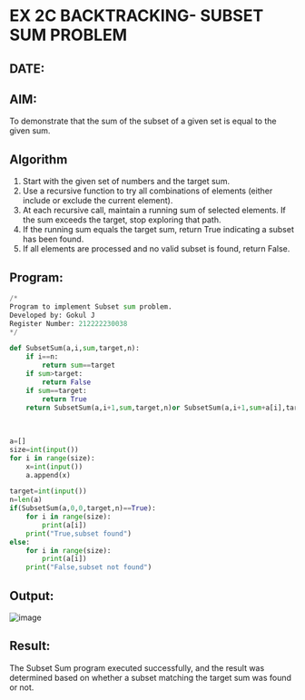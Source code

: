 # EX 2C BACKTRACKING- SUBSET SUM PROBLEM
## DATE:
## AIM:
To demonstrate that the sum of the subset of a given set is equal to the given sum.


## Algorithm
1. Start with the given set of numbers and the target sum.
2. Use a recursive function to try all combinations of elements (either include or exclude the current element).
3. At each recursive call, maintain a running sum of selected elements. If the sum exceeds the target, stop exploring that path.
4. If the running sum equals the target sum, return True indicating a subset has been found. 
5. If all elements are processed and no valid subset is found, return False.  

## Program:
```python
/*
Program to implement Subset sum problem.
Developed by: Gokul J 
Register Number: 212222230038 
*/

def SubsetSum(a,i,sum,target,n):
    if i==n:
        return sum==target
    if sum>target:
        return False
    if sum==target:
        return True
    return SubsetSum(a,i+1,sum,target,n)or SubsetSum(a,i+1,sum+a[i],target,n)  
    
    
    
a=[]
size=int(input())
for i in range(size):
    x=int(input())
    a.append(x)

target=int(input())
n=len(a)
if(SubsetSum(a,0,0,target,n)==True):
    for i in range(size):
        print(a[i])
    print("True,subset found")
else:
    for i in range(size):
        print(a[i])
    print("False,subset not found")


```

## Output:

![image](https://github.com/user-attachments/assets/a556d0f3-04f9-4b4a-96bb-fe59409e218c)



## Result:
The Subset Sum program executed successfully, and the result was determined based on whether a subset matching the target sum was found or not.
